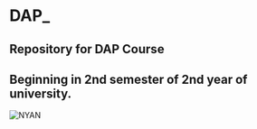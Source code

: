 # DAP_
**Repository for DAP Course**
---
Beginning in 2nd semester of 2nd year of university.
---


![NYAN](https://user-images.githubusercontent.com/52042561/188370712-a3bf636a-07f6-4763-85f7-8c559e2f72ef.png)

